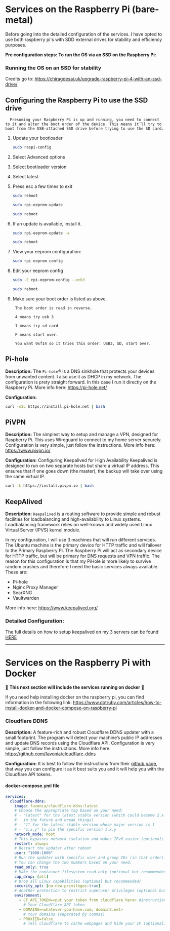 
# Services on the Raspberry Pi (bare-metal)

Before going into the detailed configuration of the services. I have opted to use both raspberry pi's with SDD external drives for stability and efficiency purposes.

  **Pre configuration steps: To run the OS via an SSD on the Raspberry Pi:**
  ### Running the OS on an SSD for stability 

  Credits go to: https://chiragdesai.uk/upgrade-raspberry-pi-4-with-an-ssd-drive/

  ## Configuring the Raspberry Pi to use the SSD drive

      Presuming your Raspberry Pi is up and running, you need to connect to it and alter the boot order of the device. This means it’ll try to boot from the USB-attached SSD drive before trying to use the SD card.

  1. Update your bootloader
      ```bash
      sudo raspi-config
      ```
  2. Select Advanced options
  3. Select bootloader version
  4. Select latest
  5. Press esc a few times to exit
      ```bash
      sudo reboot
      
      sudo rpi-eeprom-update
      
      sudo reboot
      ```
  6. If an update is available, install it.
      ```bash
      sudo rpi-eeprom-update -a
      
      sudo reboot
      ```
  7. View your eeprom configuration:
      ```bash
      sudo rpi-eeprom-config
      ```

  8. Edit your eeprom config
      ```bash
      sudo -E rpi-eeprom-config --edit

      sudo reboot
      ```
  9. Make sure your boot order is listed as above.

          The boot order is read in reverse. 

          4 means try usb 3

          1 means try sd card

          F means start over.

          You want 0xf14 so it tries this order: USB3, SD, start over.



## Pi-hole
**Description:** The `Pi-hole`® is a DNS sinkhole that protects your devices from unwanted content. I also use it as DHCP in my network.
The configuration is prety straight forward. In this case I run it directly on the Raspberry Pi.
More info here: https://pi-hole.net/

**Configuration:**
```bash
curl -sSL https://install.pi-hole.net | bash
```

## PiVPN
**Description:** The simplest way to setup and manage a VPN, designed for Raspberry Pi. This uses Wireguard to connect to my home server securely.
Configuration is very simple, just follow the instructions.
More info here: https://www.pivpn.io/

**Configuration:**
Configuring Keepalived for High Availability
Keepalived is designed to run on two separate hosts but share a virtual IP address. This ensures that if one goes down (the master), the backup will take over using the same virtual IP.

```bash
curl -L https://install.pivpn.io | bash
```

## KeepAlived
**Description:** `Keepalived` is a routing software to provide simple and robust facilities for loadbalancing and high-availability to Linux systems. Loadbalancing framework relies on well-known and widely used Linux Virtual Server (IPVS) kernel module.

In my configuration, I will use 3 machines that will run different services.
The Ubuntu machine is the primary device for HTTP traffic and will failover to the Primary Raspberry Pi.
The Raspberry Pi will act as secondary device for HTTP traffic, but will be primary for DNS requests and VPN traffic.
The reason for this configuration is that my PiHole is more likely to survive random crashes and therefore I need the basic services always available.
These are:
  - Pi-hole
  - Nginx Proxy Manager
  - SearXNG
  - Vaultwarden

More info here: https://www.keepalived.org/

### **Detailed Configuration:**
The full details on how to setup keepalived on my 3 servers can be found [HERE](https://github.com/Bolex80/Complete-AI-Media-Center-Home-Lab/blob/main/docs/high-availability.md)  

----

# Services on the Raspberry Pi with Docker

📡
**This next section will include the services running on docker**
📡

If you need help installing docker on the raspberry pi, you can find information in the following link: 
https://www.dotruby.com/articles/how-to-install-docker-and-docker-compose-on-raspberry-pi


### Cloudflare DDNS
**Description:** A feature-rich and robust Cloudflare DDNS updater with a small footprint. The program will detect your machine’s public IP addresses and update DNS records using the Cloudflare API.
Configuration is very simple, just follow the instructions.
More info here: https://github.com/favonia/cloudflare-ddns

**Configuration:**
It is best to follow the instructions from their [github page](https://github.com/favonia/cloudflare-ddns), that way you can configure it as it best suits you and it will help you with the Cloudflare API tokens.

#### docker-compose.yml file

```yaml
services:
  cloudflare-ddns:
    image: favonia/cloudflare-ddns:latest
    # Choose the appropriate tag based on your need:
    # - "latest" for the latest stable version (which could become 2.x.y
    #   in the future and break things)
    # - "1" for the latest stable version whose major version is 1
    # - "1.x.y" to pin the specific version 1.x.y
    network_mode: host
    # This bypasses network isolation and makes IPv6 easier (optional; see below)
    restart: always
    # Restart the updater after reboot
    user: "1000:1000"
    # Run the updater with specific user and group IDs (in that order).
    # You can change the two numbers based on your need.
    read_only: true
    # Make the container filesystem read-only (optional but recommended)
    cap_drop: [all]
    # Drop all Linux capabilities (optional but recommended)
    security_opt: [no-new-privileges:true]
    # Another protection to restrict superuser privileges (optional but recommended)
    environment:
      - CF_API_TOKEN=<put your token from cloudflare here> #instructions on how to get this API token are detailed in the github page
        # Your Cloudflare API token
      - DOMAINS=<whatever-you-have.com, domain2.net>
        # Your domains (separated by commas)
      - PROXIED=false
        # Tell Cloudflare to cache webpages and hide your IP (optional)

```


